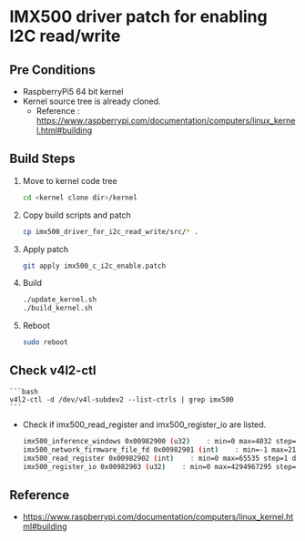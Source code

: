 # IMX500 driver patch for enabling I2C read/write

## Pre Conditions
 
- RaspberryPi5 64 bit kernel
- Kernel source tree is already cloned.
    - Reference : https://www.raspberrypi.com/documentation/computers/linux_kernel.html#building

## Build Steps

1. Move to kernel code tree

    ```bash
    cd <kernel clone dir>/kernel
    ```

2. Copy build scripts and patch

    ```bash
    cp imx500_driver_for_i2c_read_write/src/* .
    ```

3. Apply patch

    ```bash
    git apply imx500_c_i2c_enable.patch
    ```

4. Build

    ```bash
    ./update_kernel.sh
    ./build_kernel.sh
    ```

5. Reboot

    ```bash
    sudo reboot
    ```

## Check v4l2-ctl

    ```bash
    v4l2-ctl -d /dev/v4l-subdev2 --list-ctrls | grep imx500
    ```

- Check if imx500_read_register and imx500_register_io are listed.

    ```bash
    imx500_inference_windows 0x00982900 (u32)    : min=0 max=4032 step=1 default=0 dims=[4] flags=has-payload, execute-on-write
    imx500_network_firmware_file_fd 0x00982901 (int)    : min=-1 max=2147483647 step=1 default=-1 value=0 flags=write-only, execute-on-write
    imx500_read_register 0x00982902 (int)    : min=0 max=65535 step=1 default=53314 value=53314 flags=execute-on-write
    imx500_register_io 0x00982903 (u32)    : min=0 max=4294967295 step=1 default=0 dims=[3] flags=has-payload
    ```

## Reference

- https://www.raspberrypi.com/documentation/computers/linux_kernel.html#building
